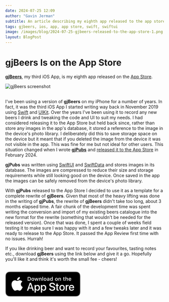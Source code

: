 ```yaml
---
date: 2024-07-25 12:09
author: "Gavin Jerman"
subtitle: An article describing my eighth app released to the app store.
tags: gjbeers, ios, app, app store, swift, swiftui
image: /images/blog/2024-07-25-gjbeers-released-to-the-app-store-1.png
layout: BlogPost
---
```


# gjBeers Is on the App Store

[**gjBeers**](/projects/gjBeers), my third iOS App, is my eighth app released on the [App Store](https://apps.apple.com/app/gjbeers/id1532589621?platform=iphone).

<img src="/images/blog/2024-07-25-gjbeers-released-to-the-app-store-1.png" alt="gjBeers screenshot" width="384">
<br><br>

I've been using a version of **gjBeers** on my iPhone for a number of years. In fact, it was the third iOS App I started writing way back in November 2019 using [Swift](https://swift.org/) and [UIKit](https://developer.apple.com/documentation/uikit). Over the years I've been using it to record any new beers I drink and tweaking the code and UI to suit my needs. I had considered releasing it to the App Store but held back since, rather than store any images in the app's database, it stored a reference to the image in the device's photo library. I deliberately did this to save storage space on the device but it meant that if you deleted the image from the device it was not visible in the app. This was fine for me but not ideal for other users. This situation changed when I wrote [**gjPubs**](/projects/gjPubs) and [released it to the App Store](/2024/02/gjpubs-released-to-the-app-store) in February 2024.

**gjPubs** was written using [SwiftUI](https://developer.apple.com/documentation/swiftui/) and [SwiftData](https://developer.apple.com/xcode/swiftdata/) and stores images in its database. The images are compressed to reduce their size and storage requirements while still looking good on the device. Once saved in the app the images can be safely removed from the device's photo library.

With **gjPubs** released to the App Store I decided to use it as a template for a complete rewrite of **gjBeers**. Given that most of the heavy lifting was done in the writing of **gjPubs**, the rewrite of **gjBeers** didn't take too long, about 3 months elapsed time. A fair chunk of the development time was spent writing the conversion and import of my existing beers catalogue into the new format for the rewrite (something that wouldn't be needed for the released version). Once that was done, I spent a couple of weeks field testing it to make sure I was happy with it and a few tweaks later and it was ready to release to the App Store. It passed the App Review first time with no issues. Hurrah!

If you like drinking beer and want to record your favourites, tasting notes etc., download **gjBeers** using the link below and give it a go. Hopefully you'll like it and think it's worth the small fee - cheers!
<br><br>

[![download](/images/Download_on_the_App_Store_Badge_US-UK_RGB_blk_092917.svg)](https://apps.apple.com/app/gjbeers/id1532589621?platform=iphone)
